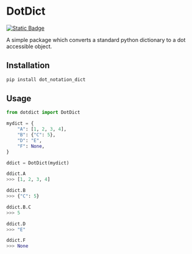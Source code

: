 # DotDict

<a href="https://github.com/AidanInceer/DotDict">
    <img alt="Static Badge" src="https://img.shields.io/badge/version-0.1.0-blue">
</a>

A simple package which converts a standard python dictionary to a dot accessible object.

## Installation

``` bash
pip install dot_notation_dict
```

## Usage

``` python
from dotdict import DotDict

mydict = {
    "A": [1, 2, 3, 4],
    "B": {"C": 5},
    "D": "E",
    "F": None,
}

ddict = DotDict(mydict)

ddict.A
>>> [1, 2, 3, 4]

ddict.B
>>> {"C": 5}

ddict.B.C
>>> 5

ddict.D
>>> "E"

ddict.F
>>> None

```
